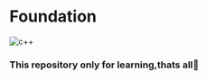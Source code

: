 # Foundation
![c++](https://www.vikingsoftware.com/wp-content/uploads/2024/02/C-2.png) 



### This repository only for learning,thats all🙂

